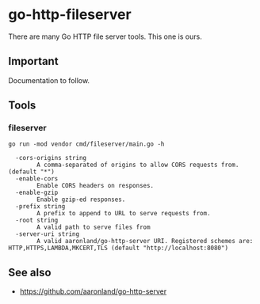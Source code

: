 # go-http-fileserver

There are many Go HTTP file server tools. This one is ours.

## Important

Documentation to follow.

## Tools

### fileserver

```
go run -mod vendor cmd/fileserver/main.go -h

  -cors-origins string
    	A comma-separated of origins to allow CORS requests from. (default "*")
  -enable-cors
    	Enable CORS headers on responses.
  -enable-gzip
    	Enable gzip-ed responses.
  -prefix string
    	A prefix to append to URL to serve requests from.	
  -root string
    	A valid path to serve files from
  -server-uri string
    	A valid aaronland/go-http-server URI. Registered schemes are: HTTP,HTTPS,LAMBDA,MKCERT,TLS (default "http://localhost:8080")
```

## See also

* https://github.com/aaronland/go-http-server